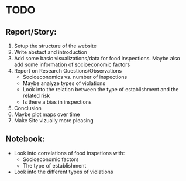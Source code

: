 # TODO

## Report/Story:

1. Setup the structure of the website
2. Write abstact and introduction
3. Add some basic visualizations/data for food inspections. Maybe also add some information of socioeconomic factors
4. Report on Research Questions/Observations
    - Socioeconomics vs. number of inspections
    - Maybe analyze types of violations
    - Look into the relation between the type of establishment and the related risk
    - Is there a bias in inspections
5. Conclusion
6. Maybe plot maps over time
7. Make Site vizually more pleasing
 
 ## Notebook: 
 
* Look into correlations of food inspetions with:
  - Socioeconomic factors
  - The type of establishment
* Look into the different types of violations
